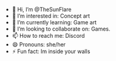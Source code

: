 - 👋 Hi, I’m @TheSunFlare
- 👀 I’m interested in: Concept art
- 🌱 I’m currently learning: Game art
- 💞️ I’m looking to collaborate on: Games. 
- 📫 How to reach me: Discord
- 😄 Pronouns: she/her
- ⚡ Fun fact: Im inside your walls

<!---
TheSunFlare/TheSunFlare is a ✨ special ✨ repository because its `README.md` (this file) appears on your GitHub profile.
You can click the Preview link to take a look at your changes.
--->
